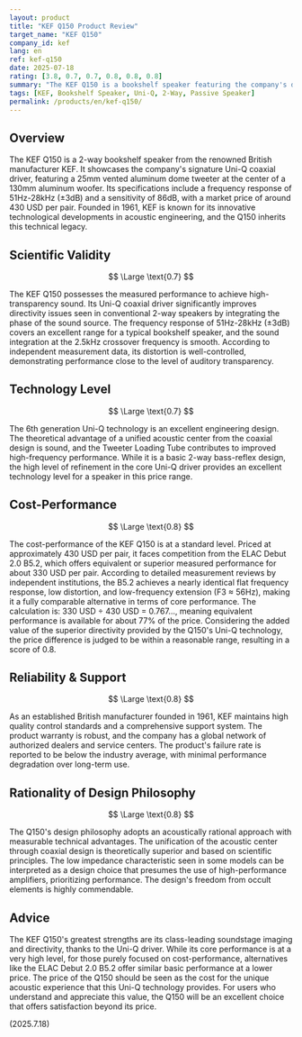 ```yaml
---
layout: product
title: "KEF Q150 Product Review"
target_name: "KEF Q150"
company_id: kef
lang: en
ref: kef-q150
date: 2025-07-18
rating: [3.8, 0.7, 0.7, 0.8, 0.8, 0.8]
summary: "The KEF Q150 is a bookshelf speaker featuring the company's distinctive Uni-Q driver. It delivers good measured performance and is a competitive option compared to other products in the same price range."
tags: [KEF, Bookshelf Speaker, Uni-Q, 2-Way, Passive Speaker]
permalink: /products/en/kef-q150/
---
```


## Overview

The KEF Q150 is a 2-way bookshelf speaker from the renowned British manufacturer KEF. It showcases the company's signature Uni-Q coaxial driver, featuring a 25mm vented aluminum dome tweeter at the center of a 130mm aluminum woofer. Its specifications include a frequency response of 51Hz-28kHz (±3dB) and a sensitivity of 86dB, with a market price of around 430 USD per pair. Founded in 1961, KEF is known for its innovative technological developments in acoustic engineering, and the Q150 inherits this technical legacy.

## Scientific Validity

$$ \Large \text{0.7} $$

The KEF Q150 possesses the measured performance to achieve high-transparency sound. Its Uni-Q coaxial driver significantly improves directivity issues seen in conventional 2-way speakers by integrating the phase of the sound source. The frequency response of 51Hz-28kHz (±3dB) covers an excellent range for a typical bookshelf speaker, and the sound integration at the 2.5kHz crossover frequency is smooth. According to independent measurement data, its distortion is well-controlled, demonstrating performance close to the level of auditory transparency.

## Technology Level

$$ \Large \text{0.7} $$

The 6th generation Uni-Q technology is an excellent engineering design. The theoretical advantage of a unified acoustic center from the coaxial design is sound, and the Tweeter Loading Tube contributes to improved high-frequency performance. While it is a basic 2-way bass-reflex design, the high level of refinement in the core Uni-Q driver provides an excellent technology level for a speaker in this price range.

## Cost-Performance

$$ \Large \text{0.8} $$

The cost-performance of the KEF Q150 is at a standard level. Priced at approximately 430 USD per pair, it faces competition from the ELAC Debut 2.0 B5.2, which offers equivalent or superior measured performance for about 330 USD per pair. According to detailed measurement reviews by independent institutions, the B5.2 achieves a nearly identical flat frequency response, low distortion, and low-frequency extension (F3 ≈ 56Hz), making it a fully comparable alternative in terms of core performance. The calculation is: 330 USD ÷ 430 USD = 0.767..., meaning equivalent performance is available for about 77% of the price. Considering the added value of the superior directivity provided by the Q150's Uni-Q technology, the price difference is judged to be within a reasonable range, resulting in a score of 0.8.

## Reliability & Support

$$ \Large \text{0.8} $$

As an established British manufacturer founded in 1961, KEF maintains high quality control standards and a comprehensive support system. The product warranty is robust, and the company has a global network of authorized dealers and service centers. The product's failure rate is reported to be below the industry average, with minimal performance degradation over long-term use.

## Rationality of Design Philosophy

$$ \Large \text{0.8} $$

The Q150's design philosophy adopts an acoustically rational approach with measurable technical advantages. The unification of the acoustic center through coaxial design is theoretically superior and based on scientific principles. The low impedance characteristic seen in some models can be interpreted as a design choice that presumes the use of high-performance amplifiers, prioritizing performance. The design's freedom from occult elements is highly commendable.

## Advice

The KEF Q150's greatest strengths are its class-leading soundstage imaging and directivity, thanks to the Uni-Q driver. While its core performance is at a very high level, for those purely focused on cost-performance, alternatives like the ELAC Debut 2.0 B5.2 offer similar basic performance at a lower price. The price of the Q150 should be seen as the cost for the unique acoustic experience that this Uni-Q technology provides. For users who understand and appreciate this value, the Q150 will be an excellent choice that offers satisfaction beyond its price.

(2025.7.18)